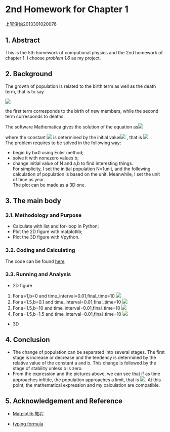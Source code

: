# 2nd Homework for Chapter 1

上官俊怡2013301020076
## 1. Abstract

This is the 5th homework of computional physics and the 2nd homework of chapter 1. I choose *problem 1.6* as my project.

## 2. Background

The growth of population is related to the birth term as well as the death term, that is to say

<img src="http://chart.googleapis.com/chart?cht=tx&chl=%5Cfrac%7BdN%7D%7Bdt%7D%3DaN-bN%5E%7B2%7D" style="border:none;" />

the first term corresponds to the birth of new members, while the second term corresponds to deaths.

The software Mathematica gives the solution of the equation as<img src="http://chart.googleapis.com/chart?cht=tx&chl=N(t)%3D%5Cfrac%7Bace%5E%7Bat%7D%7D%7B-1%2Bbce%5E%7Bat%7D%7D" style="border:none;" />

where the constant <img src="http://chart.googleapis.com/chart?cht=tx&chl=c" style="border:none;" /> is determined by the initial value<img src="http://chart.googleapis.com/chart?cht=tx&chl=N(0)%3DN_%7B0%7D" style="border:none;" /> , that is <img src="http://chart.googleapis.com/chart?cht=tx&chl=c%3D%5Cfrac%7BN_%7B0%7D%7D%7BbN_%7B0%7D-a%7D" style="border:none;" />      
The problem requires to be solved in the following way:   
- begin by b=0 using Euler method;
- solve it with nonezero values b;
- change initial value of N and a,b to find interesting things.     
For simplicity, I set the initial population N=1unit, and the following calculation of population is based on the unit. Meanwhile, I set the unit of time as year.  
The plot can be made as a 3D one.

## 3. The main body 

### 3.1. Methodology and Purpose
- Calculate with list and  for-loop in Python;
- Plot the 2D figure with matplotlib;
- Plot the 3D figure with Vpython.  

### 3.2. Coding and Calculating
The code can be found [here](https://github.com/JunyiShangguan/computationalphysics_N2013301020076/blob/master/ex5_ch1.6/homework1.6.py)  

### 3.3. Running and Analysis  
- 2D figure
1. For a=1,b=0 and time_interval=0.01,final_time=10
![](https://github.com/JunyiShangguan/computationalphysics_N2013301020076/blob/master/ex5_ch1.6/figure_1.png)
2. For a=1.5,b=0.1 and time_interval=0.01,final_time=10
![](https://github.com/JunyiShangguan/computationalphysics_N2013301020076/blob/master/ex5_ch1.6/figure_2.png)
3. For a=1.5,b=10 and time_interval=0.01,final_time=10
![](https://github.com/JunyiShangguan/computationalphysics_N2013301020076/blob/master/ex5_ch1.6/figure_3.png)
4. For a=1.5,b=1.5 and time_interval=0.01,final_time=10
![](https://github.com/JunyiShangguan/computationalphysics_N2013301020076/blob/master/ex5_ch1.6/figure_4png.png)
- 3D

## 4. Conclusion
- The change of population can be separated into several stages. The first stage is increase or decrease and the tendency is determined by the relative value of the constant a and b. This change is followed by the stage of stability unless b is zero.
- From the expression and the pictures above, we can see that if as time approaches infitite, the population approaches a limit, that is  <img src="http://chart.googleapis.com/chart?cht=tx&chl=%5Clim_%7Bt%5Cto%5Cinfty%7DN%3D%5Cfrac%7Ba%7D%7Bb%7D" style="border:none;" />. At this point, the mathematical expression and my calculation are compatible.  

## 5. Acknowledgement and Reference
- [Matplotlib 教程](http://liam0205.me/2014/09/11/matplotlib-tutorial-zh-cn/)

- [typing formula](http://www.ruanyifeng.com/webapp/formula.html)
